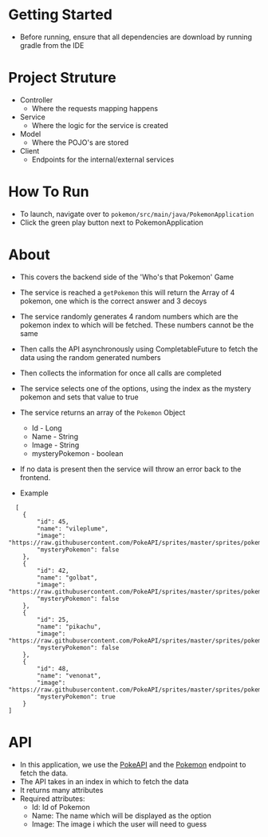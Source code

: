 # Getting Started
- Before running, ensure that all dependencies are download by running gradle from the IDE

# Project Struture
- Controller
  - Where the requests mapping happens
- Service 
  - Where the logic for the service is created
- Model 
  - Where the POJO's are stored
- Client 
  - Endpoints for the internal/external services


# How To Run
- To launch, navigate over to `pokemon/src/main/java/PokemonApplication`
- Click the green play button next to PokemonApplication

# About
- This covers the backend side of the 'Who's that Pokemon' Game
- The service is reached a `getPokemon` this will return the Array of 4 pokemon, one which is the correct answer and 3 decoys
- The service randomly generates 4 random numbers which are the pokemon index to which will be fetched. These numbers cannot be the same
- Then calls the API asynchronously using CompletableFuture to fetch the data using the random generated numbers
- Then collects the information for once all calls are completed
- The service selects one of the options, using the index as the mystery pokemon and sets that value to true
- The service returns an array of the `Pokemon` Object
  - Id - Long 
  - Name - String
  - Image - String
  - mysteryPokemon - boolean
- If no data is present then the service will throw an error back to the frontend.

- Example
```
  [
    {
        "id": 45,
        "name": "vileplume",
        "image": "https://raw.githubusercontent.com/PokeAPI/sprites/master/sprites/pokemon/45.png",
        "mysteryPokemon": false
    },
    {
        "id": 42,
        "name": "golbat",
        "image": "https://raw.githubusercontent.com/PokeAPI/sprites/master/sprites/pokemon/42.png",
        "mysteryPokemon": false
    },
    {
        "id": 25,
        "name": "pikachu",
        "image": "https://raw.githubusercontent.com/PokeAPI/sprites/master/sprites/pokemon/25.png",
        "mysteryPokemon": false
    },
    {
        "id": 48,
        "name": "venonat",
        "image": "https://raw.githubusercontent.com/PokeAPI/sprites/master/sprites/pokemon/48.png",
        "mysteryPokemon": true
    }
]
```

# API
- In this application, we use the [PokeAPI](https://pokeapi.co) and the [Pokemon](https://pokeapi.co/docs/v2#pokemon) endpoint to fetch the data.
- The API takes in an index in which to fetch the data
- It returns many attributes
- Required attributes:
  - Id: Id of Pokemon
  - Name: The name which will be displayed as the option
  - Image: The image i which the user will need to guess
